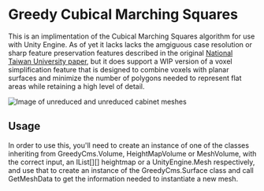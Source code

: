 # Greedy Cubical Marching Squares
This is an implimentation of the Cubical Marching Squares algorithm for use with Unity Engine. As of yet it lacks lacks the amgiguous case resolution or sharp feature preservation features described in the original [National Taiwan University paper](https://graphics.cmlab.csie.ntu.edu.tw/CMS/), but it does support a WIP version of a voxel simplification feature that is designed to combine voxels with planar surfaces and minimize the number of polygons needed to represent flat areas while retaining a high level of detail.


![Image of unreduced and unreduced cabinet meshes](https://i.imgur.com/3Gkreem.png)


## Usage
In order to use this, you'll need to create an instance of one of the classes inheriting from GreedyCms.Volume, HeightMapVolume or MeshVolume, with the correct input, an IList<float>[][] heightmap or a UnityEngine.Mesh respectively, and use that to create an instance of the GreedyCms.Surface class and call GetMeshData to get the information needed to instantiate a new mesh.
